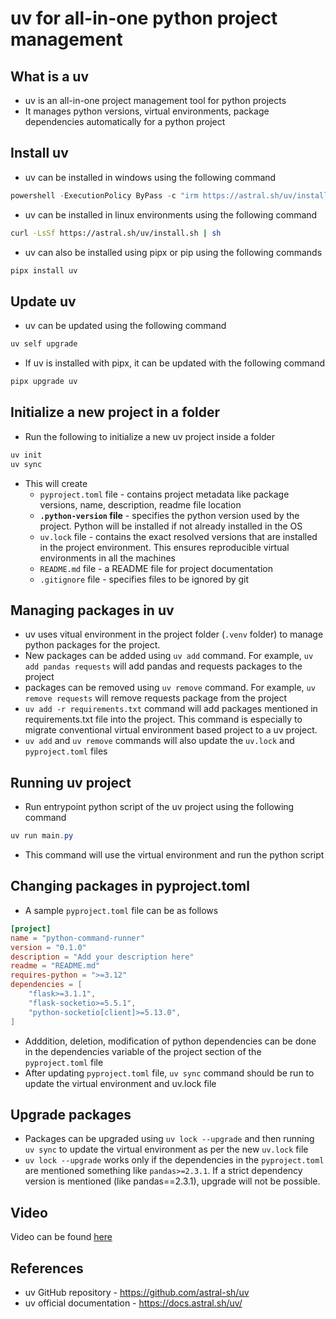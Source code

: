 # uv for all-in-one python project management

## What is a uv

- uv is an all-in-one project management tool for python projects
- It manages python versions, virtual environments, package dependencies automatically for a python project

## Install uv

- uv can be installed in windows using the following command

```powershell
powershell -ExecutionPolicy ByPass -c "irm https://astral.sh/uv/install.ps1 | iex"
```

- uv can be installed in linux environments using the following command

```bash
curl -LsSf https://astral.sh/uv/install.sh | sh
```

- uv can also be installed using pipx or pip using the following commands

```bash
pipx install uv
```

## Update uv

- uv can be updated using the following command

```powershell
uv self upgrade
```

- If uv is installed with pipx, it can be updated with the following command

```powershell
pipx upgrade uv
```

## Initialize a new project in a folder

- Run the following to initialize a new uv project inside a folder

```powershell
uv init
uv sync
```

- This will create
    - `pyproject.toml` file - contains project metadata like package versions, name, description, readme file location
    - **`.python-version` file** - specifies the python version used by the project. Python will be installed if not already installed in the OS
    - `uv.lock` file - contains the exact resolved versions that are installed in the project environment. This ensures reproducible virtual environments in all the machines
    - `README.md` file - a README file for project documentation
    - `.gitignore` file - specifies files to be ignored by git

## Managing packages in uv

- uv uses vitual environment in the project folder (`.venv` folder) to manage python packages for the project.
- New packages can be added using `uv add` command. For example, `uv add pandas requests` will add pandas and requests packages to the project
- packages can be removed using `uv remove` command. For example, `uv remove requests` will remove requests package from the project
- `uv add -r requirements.txt` command will add packages mentioned in requirements.txt file into the project. This command is especially to migrate conventional virtual environment based project to a uv project.
- `uv add` and `uv remove` commands will also update the `uv.lock` and `pyproject.toml` files

## Running uv project

- Run entrypoint python script of the uv project using the following command

```powershell
uv run main.py
```

- This command will use the virtual environment and run the python script

## Changing packages in pyproject.toml

- A sample `pyproject.toml` file can be as follows

```toml
[project]
name = "python-command-runner"
version = "0.1.0"
description = "Add your description here"
readme = "README.md"
requires-python = ">=3.12"
dependencies = [
    "flask>=3.1.1",
    "flask-socketio>=5.5.1",
    "python-socketio[client]>=5.13.0",
]
```

- Adddition, deletion, modification of python dependencies can be done in the dependencies variable of the project section of the `pyproject.toml` file
- After updating `pyproject.toml` file, `uv sync` command should be run to update the virtual environment and uv.lock file

## Upgrade packages

- Packages can be upgraded using `uv lock --upgrade` and then running `uv sync` to update the virtual environment as per the new `uv.lock` file
- `uv lock --upgrade` works only if the dependencies in the `pyproject.toml` are mentioned something like `pandas>=2.3.1`. If a strict dependency version is mentioned (like pandas==2.3.1), upgrade will not be possible.

## Video
Video can be found [here]()

## References

- uv GitHub repository - https://github.com/astral-sh/uv
- uv official documentation - https://docs.astral.sh/uv/
<!--stackedit_data:
eyJoaXN0b3J5IjpbNDQyNzU5MDc4LC0xMTYyNTg3NTE4XX0=
-->